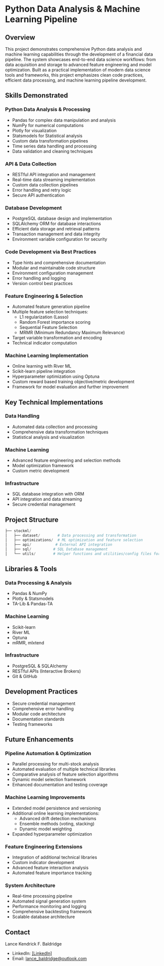 # Python Data Analysis & Machine Learning Pipeline

## Overview
This project demonstrates comprehensive Python data analysis and machine learning capabilities through the development of a financial data pipeline. The system showcases end-to-end data science workflows: from data acquisition and storage to advanced feature engineering and model optimization. Built as a practical implementation of modern data science tools and frameworks, this project emphasizes clean code practices, efficient data processing, and machine learning pipeline development.

## Skills Demonstrated

### Python Data Analysis & Processing
- Pandas for complex data manipulation and analysis
- NumPy for numerical computations
- Plotly for visualization
- Statsmodels for Statistical analysis
- Custom data transformation pipelines
- Time series data handling and processing
- Data validation and cleaning techniques

### API & Data Collection
- RESTful API integration and management
- Real-time data streaming implementation
- Custom data collection pipelines
- Error handling and retry logic
- Secure API authentication

### Database Development
- PostgreSQL database design and implementation
- SQLAlchemy ORM for database interactions
- Efficient data storage and retrieval patterns
- Transaction management and data integrity
- Environment variable configuration for security

### Code Development via Best Practices
- Type hints and comprehensive documentation
- Modular and maintainable code structure
- Environment configuration management
- Error handling and logging
- Version control best practices

### Feature Engineering & Selection
- Automated feature generation pipeline
- Multiple feature selection techniques:
  - L1 regularization (Lasso)
  - Random Forest importance scoring
  - Sequential Feature Selection
  - MRMR (Minimum Redundancy Maximum Relevance)
- Target variable transformation and encoding
- Technical indicator computation

### Machine Learning Implementation
- Online learning with River ML
- Scikit-learn pipeline integration
- Hyperparameter optimization using Optuna
- Custom reward based training objective/metric development
- Framework for model evaluation and further improvement 

## Key Technical Implementations
### Data Handling
- Automated data collection and processing
- Comprehensive data transformation techniques
- Statistical analysis and visualization

### Machine Learning
- Advanced feature engineering and selection methods
- Model optimization framework
- Custom metric development

### Infrastructure
- SQL database integration with ORM
- API integration and data streaming
- Secure credential management

## Project Structure
```python
├── stockml/
│   ├── dataset/        # Data processing and transformation
│   ├── optimizations/  # ML optimization and feature selection
│   ├── api/           # External API integration
│   ├── sql/          # SQL Database management
│   └── utils/        # Helper functions and utilities/config files for models and parameters
```

## Libraries & Tools
### Data Processing & Analysis
- Pandas & NumPy
- Plotly & Statsmodels
- TA-Lib & Pandas-TA

### Machine Learning
- Scikit-learn
- River ML
- Optuna
- mRMR, mlxtend

### Infrastructure
- PostgreSQL & SQLAlchemy
- RESTful APIs (Interactive Brokers)
- Git & GitHub


## Development Practices
- Secure credential management
- Comprehensive error handling
- Modular code architecture
- Documentation standards
- Testing frameworks


## Future Enhancements

### Pipeline Automation & Optimization
- Parallel processing for multi-stock analysis
- Automated evaluation of multiple technical libraries
- Comparative analysis of feature selection algorithms
- Dynamic model selection framework
- Enhanced documentation and testing coverage

### Machine Learning Improvements
- Extended model persistence and versioning
- Additional online learning implementations:
  - Advanced drift detection mechanisms
  - Ensemble methods (voting, stacking)
  - Dynamic model weighting
- Expanded hyperparameter optimization

### Feature Engineering Extensions
- Integration of additional technical libraries
- Custom indicator development
- Advanced feature interaction analysis
- Automated feature importance tracking

### System Architecture
- Real-time processing pipeline
- Automated signal generation system
- Performance monitoring and logging
- Comprehensive backtesting framework
- Scalable database architecture

## Contact
Lance Kendrick F. Baldridge
- LinkedIn: [\[LinkedIn\]](https://www.linkedin.com/in/lance-baldridge-2a291097/)
- Email: lance_baldridge@outlook.com


